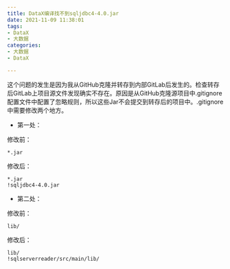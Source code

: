 ```yaml
---
title: DataX编译找不到sqljdbc4-4.0.jar
date: 2021-11-09 11:38:01
tags:
- DataX
- 大数据
categories:
- 大数据
- DataX

---
```

这个问题的发生是因为我从GitHub克隆并转存到内部GitLab后发生的。检查转存后GitLab上项目源文件发现确实不存在。原因是从GitHub克隆源项目中.gitignore配置文件中配置了忽略规则，所以这些Jar不会提交到转存后的项目中。.gitignore中需要修改两个地方。

- 第一处：

修改前：

```text
*.jar
```

修改后：

```text
*.jar
!sqljdbc4-4.0.jar
```

- 第二处：

修改前：

```text
lib/
```

修改后：

```text
lib/
!sqlserverreader/src/main/lib/
```
